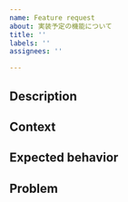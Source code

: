```yaml
---
name: Feature request
about: 実装予定の機能について
title: ''
labels: ''
assignees: ''

---
```


## Description
<!-- 内容 -->

## Context
<!-- どう対応するのか -->

## Expected behavior
<!-- 期待値 -->

## Problem
<!-- 問題や懸念点があれば記載 -->